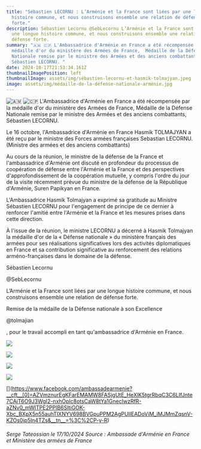 ```yaml
---
title: "Sébastien LECORNU : L’Arménie et la France sont liées par une longue
  histoire commune, et nous construisons ensemble une relation de défense
  forte."
description: Sébastien Lecornu @SebLecornu L’Arménie et la France sont liées par
  une longue histoire commune, et nous construisons ensemble une relation de
  défense forte.
summary: "🇦🇲 🇨🇵 L'Ambassadrice d'Arménie en France a été récompensée par la
  médaille d'or du ministère des Armées de France,  Médaille de la Défense
  Nationale remise par le ministre des Armées et des anciens combattants,
  Sébastien LECORNU. "
date: 2024-10-17T21:53:34.161Z
thumbnailImagePosition: left
thumbnailImage: assets/img/sébastien-lecornu-et-hasmik-tolmajyan.jpeg
image: assets/img/médaille-de-la-défense-nationale-arménie.jpg
---
```

<!--StartFragment-->

![🇦🇲](https://static.xx.fbcdn.net/images/emoji.php/v9/tc3/1/16/1f1e6_1f1f2.png) ![🇨🇵](https://static.xx.fbcdn.net/images/emoji.php/v9/tc8/1/16/1f1e8_1f1f5.png) L'Ambassadrice d'Arménie en France a été récompensée par la médaille d'or du ministère des Armées de France, Médaille de la Défense Nationale remise par le ministre des Armées et des anciens combattants, Sébastien LECORNU.

Le 16 octobre, l'Ambassadrice d'Arménie en France Hasmik TOLMAJYAN a été reçu par le ministre des Forces armées françaises Sebastian LECORNU. (Ministre des armées et des anciens combattants)

Au cours de la réunion, le ministre de la défense de la France et l'ambassadrice d'Arménie ont discuté en profondeur du processus de coopération de défense entre l'Arménie et la France et des perspectives d'approfondissement de la coopération mutuelle, y compris l'ordre du jour de la visite récemment prévue du ministre de la défense de la République d'Arménie, Suren Papikyan en France.

L'Ambassadrice Hasmik Tolmajyan a exprimé sa gratitude au Ministre Sébastien LECORNU pour l'engagement de principe de ce dernier à renforcer l'amitié entre l'Arménie et la France et les mesures prises dans cette direction.

À l'issue de la réunion, le ministre LECORNU a décerné à Hasmik Tolmajyan la médaille d'or de la « Défense nationale » du ministère français des armées pour ses réalisations significatives lors des activités diplomatiques en France et sa contribution significative au renforcement des relations arméno-françaises dans le domaine de la défense.

Sébastien Lecornu

@SebLecornu

L’Arménie et la France sont liées par une longue histoire commune, et nous construisons ensemble une relation de défense forte.

Remise de la médaille de la Défense nationale à son Excellence

@tolmajian

, pour le travail accompli en tant qu'ambassadrice d'Arménie en France.

[![](https://scontent-cdg4-2.xx.fbcdn.net/v/t39.30808-6/463310763_572588275291363_8649768063482901928_n.jpg?stp=dst-jpg_s600x600&_nc_cat=100&ccb=1-7&_nc_sid=833d8c&_nc_ohc=EYNDk-gWNE4Q7kNvgEtJUO9&_nc_zt=23&_nc_ht=scontent-cdg4-2.xx&_nc_gid=Ax4F6K0QHS1wwJjTL1gL3Y1&oh=00_AYCzZbDll1OpJYqxczUq4WYOPq54q35KJFl3SS91ct0dHw&oe=67175AD5)](https://www.facebook.com/photo/?fbid=572588101958047&set=pcb.572588258624698&__cft__[0]=AZVmznurEgKFarEMAMW8FASjgUtE_HeXlK5tgrRbqC3C6LIfJnte7CAjT6O9J3WgI2-nxhOplc8otsCaW8tYa1GnecIwzRfR-aZNv0_mWITPE2PPIB6SItiGOK-Xbc_BXpX5n55auhTIXNYV698BVGpuPPM2AgPUlIEADoViM_iMJMmZqsnV-KZOs0ip5ln4TZs&__tn__=*bH-y-R)

[![](https://scontent-cdg4-2.xx.fbcdn.net/v/t39.30808-6/463192810_572588308624693_329531427885341962_n.jpg?stp=dst-jpg_s600x600&_nc_cat=101&ccb=1-7&_nc_sid=833d8c&_nc_ohc=566EK6YCz2QQ7kNvgGhGGgd&_nc_zt=23&_nc_ht=scontent-cdg4-2.xx&_nc_gid=Ax4F6K0QHS1wwJjTL1gL3Y1&oh=00_AYDb2F-7axLs7P2ZmZ04nrO9EJBtFEJCG_V3FSheYyHWkw&oe=67174F3E)](https://www.facebook.com/photo/?fbid=572588145291376&set=pcb.572588258624698&__cft__[0]=AZVmznurEgKFarEMAMW8FASjgUtE_HeXlK5tgrRbqC3C6LIfJnte7CAjT6O9J3WgI2-nxhOplc8otsCaW8tYa1GnecIwzRfR-aZNv0_mWITPE2PPIB6SItiGOK-Xbc_BXpX5n55auhTIXNYV698BVGpuPPM2AgPUlIEADoViM_iMJMmZqsnV-KZOs0ip5ln4TZs&__tn__=*bH-y-R)

[![](https://scontent-cdg4-2.xx.fbcdn.net/v/t39.30808-6/463204397_572588351958022_4076092620296559179_n.jpg?stp=dst-jpg_s600x600&_nc_cat=101&ccb=1-7&_nc_sid=833d8c&_nc_ohc=SnFxkb3faTkQ7kNvgFhdFaB&_nc_zt=23&_nc_ht=scontent-cdg4-2.xx&_nc_gid=Ax4F6K0QHS1wwJjTL1gL3Y1&oh=00_AYDq5XdyG77hfgaSWyiSMkiKfPafxuzOb-eRHH5X3YPwTA&oe=671765A8)](https://www.facebook.com/photo/?fbid=572588185291372&set=pcb.572588258624698&__cft__[0]=AZVmznurEgKFarEMAMW8FASjgUtE_HeXlK5tgrRbqC3C6LIfJnte7CAjT6O9J3WgI2-nxhOplc8otsCaW8tYa1GnecIwzRfR-aZNv0_mWITPE2PPIB6SItiGOK-Xbc_BXpX5n55auhTIXNYV698BVGpuPPM2AgPUlIEADoViM_iMJMmZqsnV-KZOs0ip5ln4TZs&__tn__=*bH-y-R)

[![](https://scontent-cdg4-1.xx.fbcdn.net/v/t39.30808-6/463396771_572588378624686_3113594012233904894_n.jpg?stp=dst-jpg_s600x600&_nc_cat=104&ccb=1-7&_nc_sid=833d8c&_nc_ohc=aRMrxiipHH8Q7kNvgG60uK9&_nc_zt=23&_nc_ht=scontent-cdg4-1.xx&_nc_gid=Ax4F6K0QHS1wwJjTL1gL3Y1&oh=00_AYAlfP2ceIB3VAh1fx-kmb_0qE6q4xiFgo9DMLc5SqGp6w&oe=67173D8C)](https://www.facebook.com/photo/?fbid=572588228624701&set=pcb.572588258624698&__cft__[0]=AZVmznurEgKFarEMAMW8FASjgUtE_HeXlK5tgrRbqC3C6LIfJnte7CAjT6O9J3WgI2-nxhOplc8otsCaW8tYa1GnecIwzRfR-aZNv0_mWITPE2PPIB6SItiGOK-Xbc_BXpX5n55auhTIXNYV698BVGpuPPM2AgPUlIEADoViM_iMJMmZqsnV-KZOs0ip5ln4TZs&__tn__=*bH-y-R)

[\[](https://www.facebook.com/ambassadearmenie?**cft**\[0]=AZVmznurEgKFarEMAMW8FASjgUtE_HeXlK5tgrRbqC3C6LIfJnte7CAjT6O9J3WgI2-nxhOplc8otsCaW8tYa1GnecIwzRfR-aZNv0_mWITPE2PPIB6SItiGOK-Xbc_BXpX5n55auhTIXNYV698BVGpuPPM2AgPUlIEADoViM_iMJMmZqsnV-KZOs0ip5ln4TZs&**tn**=%3C%3C%2CP-y-R)](https://www.facebook.com/ambassadearmenie?__cft__[0]=AZVmznurEgKFarEMAMW8FASjgUtE_HeXlK5tgrRbqC3C6LIfJnte7CAjT6O9J3WgI2-nxhOplc8otsCaW8tYa1GnecIwzRfR-aZNv0_mWITPE2PPIB6SItiGOK-Xbc_BXpX5n55auhTIXNYV698BVGpuPPM2AgPUlIEADoViM_iMJMmZqsnV-KZOs0ip5ln4TZs&__tn__=%3C%2CP-y-R)

###### ﻿Serge Tateossian le 17/10/2024    Source : Ambassade d'Arménie en France et Ministère des armées de France[](https://www.facebook.com/ambassadearmenie?__cft__[0]=AZVmznurEgKFarEMAMW8FASjgUtE_HeXlK5tgrRbqC3C6LIfJnte7CAjT6O9J3WgI2-nxhOplc8otsCaW8tYa1GnecIwzRfR-aZNv0_mWITPE2PPIB6SItiGOK-Xbc_BXpX5n55auhTIXNYV698BVGpuPPM2AgPUlIEADoViM_iMJMmZqsnV-KZOs0ip5ln4TZs&__tn__=%3C%2CP-y-R)